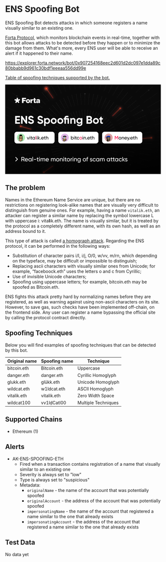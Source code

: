 # ENS Spoofing Bot

ENS Spoofing Bot detects attacks in which someone registers a name visually similar to an existing one.

[Forta Protocol](https://forta.org/), which monitors blockchain events in real-time, together with this bot allows
attacks to be detected before they happen or to minimize the damage from them. What's more, every ENS user will be able
to receive an alert if it happened to their name.

https://explorer.forta.network/bot/0x907254168eec2d601d2dc097e1dda89c80bbabb9d961c30bdf1eeeaa556dd99e

[Table of spoofing techniques supported by the bot.](#spoofing-techniques)

![ENS Spoofing Bot](/blob/preview.png)

## The problem

Names in the Ethereum Name Service are unique, but there are no restrictions on registering look-alike names that are
visually very difficult to distinguish from genuine ones.
For example, having a name `vitalik.eth`, an attacker can register a similar name by replacing the symbol
lowercase L with uppercase i: vita**I**ik.eth.
The name is visually similar, but it is treated by the protocol as a completely different name, with its own hash, as
well as an address bound to it.

This type of attack is called [a homograph attack](https://en.wikipedia.org/wiki/IDN_homograph_attack).
Regarding the ENS protocol, it can be performed in the following ways:

- Substitution of character pairs i/I, i/j, O/0, w/vv, m/rn, which depending on the typeface, may be difficult or
  impossible to distinguish;
- Replacing ascii characters with visually similar ones from Unicode; for example, “faсebooсk.eth” uses the letters o
  and с from Cyrillic;
- Use of invisible Unicode characters;
- Spoofing using uppercase letters; for example, bitcoin.eth may be spoofed as Bitcoin.eth.

ENS fights this attack pretty hard by normalizing names before they are registered,
as well as warning against using non-ascii characters on its site.
However, to save gas, such checks have been implemented off-chain, on the frontend side.
Any user can register a name bypassing the official site by calling the protocol contract directly.

## Spoofing Techniques

Below you will find examples of spoofing techniques that can be detected by this bot.

| Original name | Spoofing name      | Technique           |
| ------------- | ------------------ | ------------------- |
| bitcoin.eth   | Bitcoin.eth        | Uppercase           |
| danger.eth    | dаnger.eth         | Cyrillic Homoglyph  |
| glukk.eth     | glükk.eth          | Unicode Homoglyph   |
| wildcat.eth   | w1ldcat.eth        | ASCII Homoglyph     |
| vitalik.eth   | vitalik&#8203;.eth | Zero Width Space    |
| wildcat100    | vv1lḍCatl00        | Multiple Techniques |

## Supported Chains

- Ethereum (1)

## Alerts

- AK-ENS-SPOOFING-ETH
  - Fired when a transaction contains registration of a name that visually similar to an existing one
  - Severity is always set to "low"
  - Type is always set to "suspicious"
  - Metadata:
    - `originalName` - the name of the account that was potentially spoofed
    - `originalAccount` - the address of the account that was potentially spoofed
    - `impersonatingName` - the name of the account that registered a name similar to the one that already exists
    - `impersonatingAccount` - the address of the account that registered a name similar to the one that already exists

## Test Data

No data yet
